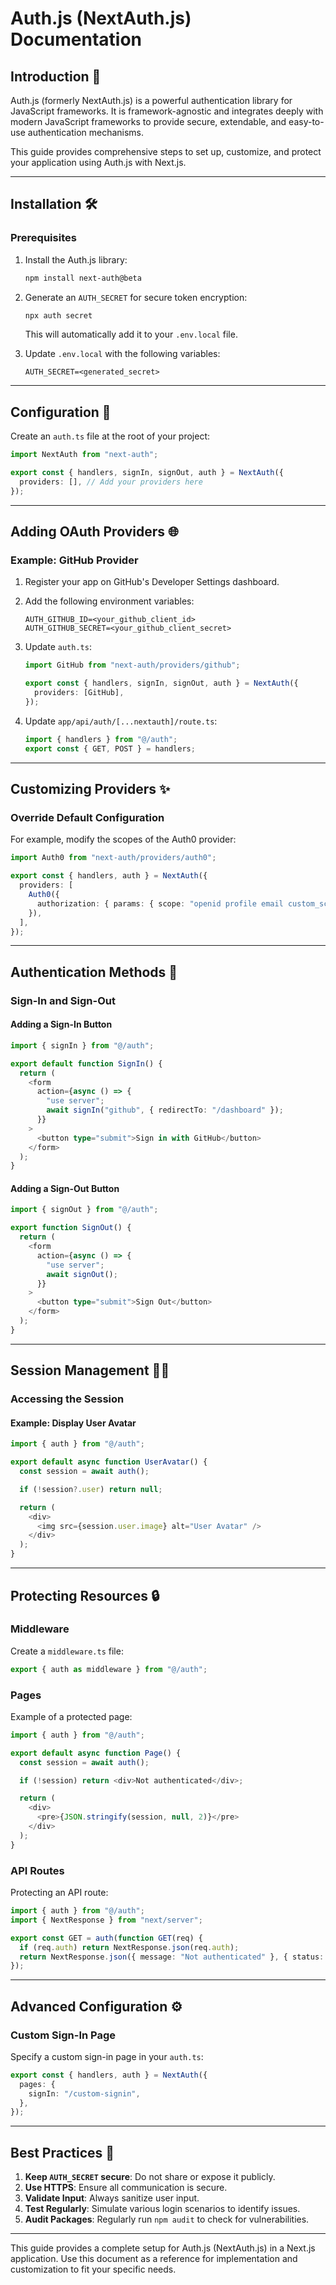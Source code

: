 # Auth.js (NextAuth.js) Documentation

## Introduction 🌟
Auth.js (formerly NextAuth.js) is a powerful authentication library for JavaScript frameworks. It is framework-agnostic and integrates deeply with modern JavaScript frameworks to provide secure, extendable, and easy-to-use authentication mechanisms.

This guide provides comprehensive steps to set up, customize, and protect your application using Auth.js with Next.js.

---

## Installation 🛠️

### Prerequisites
1. Install the Auth.js library:

   ```bash
   npm install next-auth@beta
   ```

2. Generate an `AUTH_SECRET` for secure token encryption:

   ```bash
   npx auth secret
   ```
  
   This will automatically add it to your `.env.local` file.

3. Update `.env.local` with the following variables:

   ```env
   AUTH_SECRET=<generated_secret>
   ```

---

## Configuration 🔧

Create an `auth.ts` file at the root of your project:

```typescript
import NextAuth from "next-auth";

export const { handlers, signIn, signOut, auth } = NextAuth({
  providers: [], // Add your providers here
});
```

---

## Adding OAuth Providers 🌐

### Example: GitHub Provider

1. Register your app on GitHub's Developer Settings dashboard.
2. Add the following environment variables:

   ```env
   AUTH_GITHUB_ID=<your_github_client_id>
   AUTH_GITHUB_SECRET=<your_github_client_secret>
   ```

3. Update `auth.ts`:

   ```typescript
   import GitHub from "next-auth/providers/github";

   export const { handlers, signIn, signOut, auth } = NextAuth({
     providers: [GitHub],
   });
   ```

4. Update `app/api/auth/[...nextauth]/route.ts`:

   ```typescript
   import { handlers } from "@/auth";
   export const { GET, POST } = handlers;
   ```

---

## Customizing Providers ✨

### Override Default Configuration
For example, modify the scopes of the Auth0 provider:

```typescript
import Auth0 from "next-auth/providers/auth0";

export const { handlers, auth } = NextAuth({
  providers: [
    Auth0({
      authorization: { params: { scope: "openid profile email custom_scope" } },
    }),
  ],
});
```

---

## Authentication Methods 🔑

### Sign-In and Sign-Out

#### Adding a Sign-In Button

```typescript
import { signIn } from "@/auth";

export default function SignIn() {
  return (
    <form
      action={async () => {
        "use server";
        await signIn("github", { redirectTo: "/dashboard" });
      }}
    >
      <button type="submit">Sign in with GitHub</button>
    </form>
  );
}
```

#### Adding a Sign-Out Button

```typescript
import { signOut } from "@/auth";

export function SignOut() {
  return (
    <form
      action={async () => {
        "use server";
        await signOut();
      }}
    >
      <button type="submit">Sign Out</button>
    </form>
  );
}
```

---

## Session Management 🧑‍💻

### Accessing the Session

#### Example: Display User Avatar

```typescript
import { auth } from "@/auth";

export default async function UserAvatar() {
  const session = await auth();

  if (!session?.user) return null;

  return (
    <div>
      <img src={session.user.image} alt="User Avatar" />
    </div>
  );
}
```

---

## Protecting Resources 🔒

### Middleware

Create a `middleware.ts` file:

```typescript
export { auth as middleware } from "@/auth";
```

### Pages

Example of a protected page:

```typescript
import { auth } from "@/auth";

export default async function Page() {
  const session = await auth();

  if (!session) return <div>Not authenticated</div>;

  return (
    <div>
      <pre>{JSON.stringify(session, null, 2)}</pre>
    </div>
  );
}
```

### API Routes

Protecting an API route:

```typescript
import { auth } from "@/auth";
import { NextResponse } from "next/server";

export const GET = auth(function GET(req) {
  if (req.auth) return NextResponse.json(req.auth);
  return NextResponse.json({ message: "Not authenticated" }, { status: 401 });
});
```

---

## Advanced Configuration ⚙️

### Custom Sign-In Page

Specify a custom sign-in page in your `auth.ts`:

```typescript
export const { handlers, auth } = NextAuth({
  pages: {
    signIn: "/custom-signin",
  },
});
```

---

## Best Practices 🌟

1. **Keep `AUTH_SECRET` secure**: Do not share or expose it publicly.
2. **Use HTTPS**: Ensure all communication is secure.
3. **Validate Input**: Always sanitize user input.
4. **Test Regularly**: Simulate various login scenarios to identify issues.
5. **Audit Packages**: Regularly run `npm audit` to check for vulnerabilities.

---

This guide provides a complete setup for Auth.js (NextAuth.js) in a Next.js application. Use this document as a reference for implementation and customization to fit your specific needs.
